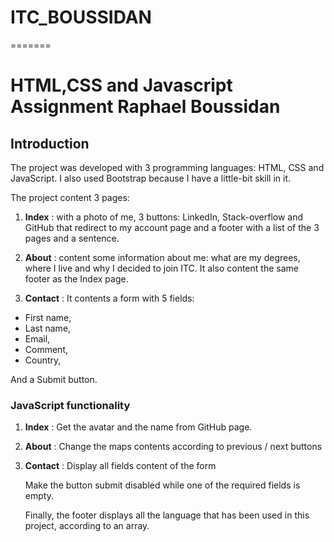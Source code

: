 
# ITC_BOUSSIDAN
=======
# HTML,CSS and Javascript Assignment Raphael Boussidan

## Introduction

The project was developed with 3 programming languages: HTML, CSS and JavaScript.
I also used Bootstrap because I have a little-bit skill in it.

The project content 3 pages: 

1. **Index** : with a photo of me, 3 buttons: LinkedIn, Stack-overflow and GitHub that redirect to my account page and a footer with a list of the 3 pages and a sentence.

2. **About** : content some information about me: what are my degrees, where I live and why I decided to join ITC. It also content the same footer as the Index page. 

3. **Contact** : It contents a form with 5 fields: 
- First name, 
- Last name, 
- Email, 
- Comment, 
- Country,

 And a Submit button.

### JavaScript functionality
1. **Index** : Get the avatar and the name from GitHub page.

2. **About** : Change the maps contents according to previous / next buttons

3. **Contact** : Display all fields content of the form 
   
    Make the button submit disabled while one of the required fields is empty.
    
    Finally, the footer displays all the language that has been used in this project, according to an array. 
